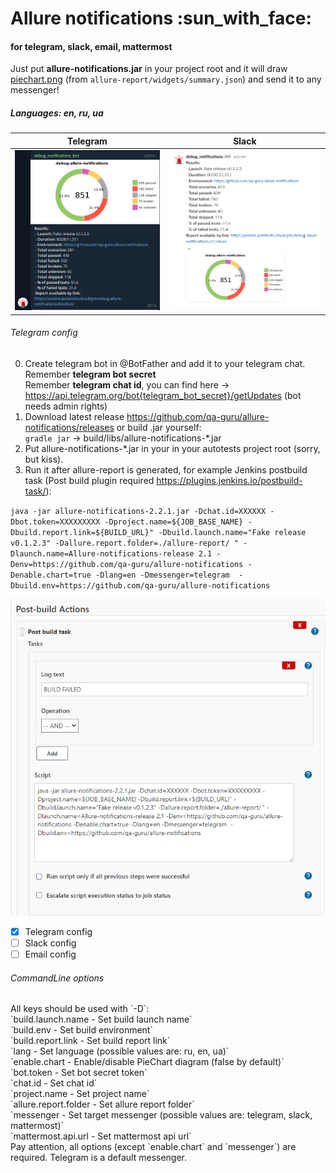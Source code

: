 <h1>Allure notifications :sun_with_face:</h1>
<h4>for telegram, slack, email, mattermost</h4>

Just put <b>allure-notifications.jar</b> in your project root and it will draw <u>piechart.png</u> (from `allure-report/widgets/summary.json`) and send it to any messenger!<br/>
<h5>Languages: en, ru, ua </h5>

| Telegram | Slack |
:-------------------------:|:-------------------------:
![shakal_screenshot](readme_images/telegram-en.png) | ![shakal_screenshot](readme_images/slack-en.png)


<h6>Telegram config</h6>

0. Create telegram bot in @BotFather and add it to your telegram chat.<br/>
Remember <b>telegram bot secret</b><br/>
Remember <b>telegram chat id</b>, you can find here -> https://api.telegram.org/bot{telegram_bot_secret}/getUpdates (bot needs admin rights)<br/>
1. Download latest release https://github.com/qa-guru/allure-notifications/releases or build .jar yourself: <br/>
`gradle jar` -> build/libs/allure-notifications-*.jar <br/>
2. Put allure-notifications-*.jar in your in your autotests project root (sorry, but kiss). <br/>
3. Run it after allure-report is generated, 
for example Jenkins postbuild task (Post build plugin required https://plugins.jenkins.io/postbuild-task/): <br/>

`java -jar allure-notifications-2.2.1.jar -Dchat.id=XXXXXX -Dbot.token=XXXXXXXXX -Dproject.name=${JOB_BASE_NAME} -Dbuild.report.link=${BUILD_URL}" -Dbuild.launch.name="Fake release v0.1.2.3" -Dallure.report.folder=./allure-report/ " -Dlaunch.name=Allure-notifications-release 2.1 -Denv=https://github.com/qa-guru/allure-notifications -Denable.chart=true -Dlang=en -Dmessenger=telegram  -Dbuild.env=https://github.com/qa-guru/allure-notifications` <br/>

![jenkins config](readme_images/jenkins_config.png)

- [x] Telegram config
- [ ] Slack config
- [ ] Email config

<h6>CommandLine options</h6>
All keys should be used with `-D`: <br/> 
`build.launch.name - Set build launch name` <br/>
`build.env - Set build environment` <br/>
`build.report.link - Set build report link` <br/>
`lang - Set language (possible values are: ru, en, ua)` <br/>
`enable.chart - Enable/disable PieChart diagram (false by default)` <br/>
`bot.token - Set bot secret token` <br/>
`chat.id - Set chat id` <br/>
`project.name - Set project name` <br/>
`allure.report.folder - Set allure report folder` <br/>
`messenger - Set target messenger (possible values are: telegram, slack, mattermost)` <br/>
`mattermost.api.url - Set mattermost api url` <br/>
Pay attention, all options (except `enable.chart` and `messenger`) are required. Telegram is a default messenger.
